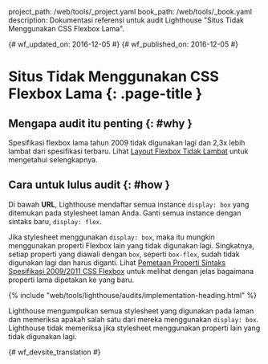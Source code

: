 project_path: /web/tools/_project.yaml
book_path: /web/tools/_book.yaml
description: Dokumentasi referensi untuk audit Lighthouse "Situs Tidak Menggunakan CSS Flexbox Lama".

{# wf_updated_on: 2016-12-05 #}
{# wf_published_on: 2016-12-05 #}

# Situs Tidak Menggunakan CSS Flexbox Lama  {: .page-title }

## Mengapa audit itu penting {: #why }

Spesifikasi flexbox lama tahun 2009 tidak digunakan lagi dan 2,3x lebih lambat
dari spesifikasi terbaru. Lihat [Layout Flexbox Tidak Lambat][slow] untuk mengetahui
selengkapnya.

[slow]: https://developers.google.com/web/updates/2013/10/Flexbox-layout-isn-t-slow

## Cara untuk lulus audit {: #how }

Di bawah **URL**, Lighthouse mendaftar semua instance `display: box` yang ditemukan
pada stylesheet laman Anda. Ganti semua instance dengan sintaks baru,
`display: flex`.

Jika stylesheet menggunakan `display: box`, maka itu mungkin menggunakan properti Flexbox
lain yang tidak digunakan lagi. Singkatnya, setiap properti yang diawali dengan `box`,
seperti `box-flex`, sudah tidak digunakan lagi dan harus diganti. Lihat
[Pemetaan Properti Sintaks Spesifikasi 2009/2011 CSS Flexbox][map] untuk melihat dengan jelas bagaimana
properti lama dipetakan ke yang baru.

[map]: https://wiki.csswg.org/spec/flexbox-2009-2011-spec-property-mapping

{% include "web/tools/lighthouse/audits/implementation-heading.html" %}

Lighthouse mengumpulkan semua stylesheet yang digunakan pada laman dan memeriksa apakah salah satu dari
mereka menggunakan `display: box`. Lighthouse tidak memeriksa jika stylesheet menggunakan
properti lain yang tidak digunakan lagi.


{# wf_devsite_translation #}
